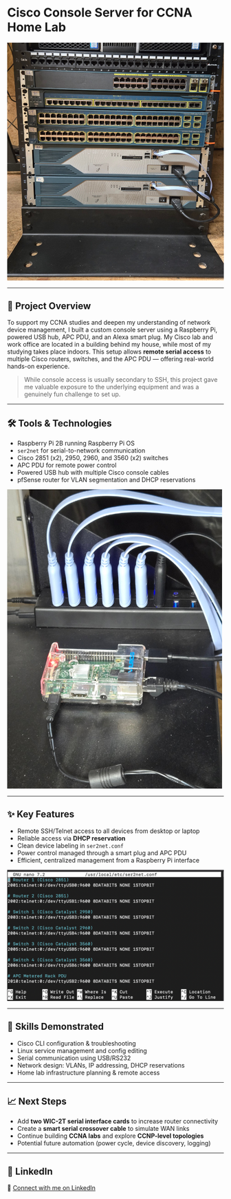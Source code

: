 # Cisco Console Server for CCNA Home Lab

<img src="20250525_061306.jpg" alt="Network Rack Setup" width="600"/>

---

## 📘 Project Overview

To support my CCNA studies and deepen my understanding of network device management, I built a custom console server using a Raspberry Pi, powered USB hub, APC PDU, and an Alexa smart plug. My Cisco lab and work office are located in a building behind my house, while most of my studying takes place indoors. This setup allows **remote serial access** to multiple Cisco routers, switches, and the APC PDU — offering real-world hands-on experience.

> While console access is usually secondary to SSH, this project gave me valuable exposure to the underlying equipment and was a genuinely fun challenge to set up.

---

## 🛠️ Tools & Technologies

- Raspberry Pi 2B running Raspberry Pi OS  
- `ser2net` for serial-to-network communication  
- Cisco 2851 (x2), 2950, 2960, and 3560 (x2) switches  
- APC PDU for remote power control  
- Powered USB hub with multiple Cisco console cables  
- pfSense router for VLAN segmentation and DHCP reservations  

<img src="20250525_061752.jpg" alt="Raspberry Pi with USB Console Hub" width="500"/>

---

## ✨ Key Features

- Remote SSH/Telnet access to all devices from desktop or laptop  
- Reliable access via **DHCP reservation**  
- Clean device labeling in `ser2net.conf`  
- Power control managed through a smart plug and APC PDU  
- Efficient, centralized management from a Raspberry Pi interface  

<img src="pic.jpg" alt="ser2net Configuration Screenshot" width="600"/>

---

## 🔧 Skills Demonstrated

- Cisco CLI configuration & troubleshooting  
- Linux service management and config editing  
- Serial communication using USB/RS232  
- Network design: VLANs, IP addressing, DHCP reservations  
- Home lab infrastructure planning & remote access  

---

## 📈 Next Steps

- Add **two WIC-2T serial interface cards** to increase router connectivity  
- Create a **smart serial crossover cable** to simulate WAN links  
- Continue building **CCNA labs** and explore **CCNP-level topologies**  
- Potential future automation (power cycle, device discovery, logging)
---

## 🔗 LinkedIn
💼 [Connect with me on LinkedIn](https://www.linkedin.com/in/brandonthomasdowner)
